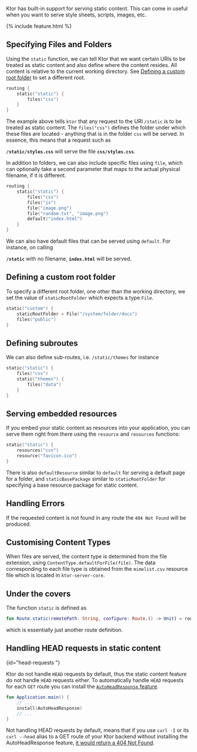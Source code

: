 [//]: # (title: Static Content)
[//]: # (caption: Serving Static Content)
[//]: # (category: servers)
[//]: # (permalink: /servers/features/static-content.html)
[//]: # (feature: feature)
[//]: # (artifact: io.ktor)
[//]: # (class: io.ktor.routing.Routing)
[//]: # (redirect_from: redirect_from)
[//]: # (- /features/static-content.html: - /features/static-content.html)
[//]: # (ktor_version_review: 1.0.0)

Ktor has built-in support for serving static content. This can come in useful when you want to serve style sheets, scripts, images, etc. 

{% include feature.html %}

## Specifying Files and Folders

Using the `static` function, we can tell Ktor that we want certain URIs to be treated as static content and also define where the content resides. All content is relative to the current working directory. 
See [Defining a custom root folder](#defining-a-custom-root-folder) to set a different root. 
      
```kotlin
routing {
    static("static") {
        files("css") 
    }
}
```

The example above tells `ktor` that any request to the URI `/static` is to be treated as static content. The `files("css")` defines the folder under which these files
 are located - anything that is in the folder `css` will be served. In essence, this means that a request such as
 

**`/static/styles.css`** will serve the file **`css/styles.css`**. 

In addition to folders, we can also include specific files using `file`, which can optionally take a second parameter that maps to the actual physical filename, if it is different.

```kotlin
routing {
    static("static") {
        files("css")
        files("js")
        file("image.png")
        file("random.txt", "image.png")
        default("index.html")
    }
}
```

We can also have default files that can be served using `default`. For instance, on calling

**`/static`** with no filename,  **`index.html`** will be served.

## Defining a custom root folder

To specify a different root folder, one other than the working directory, we set the value of `staticRootFolder` which expects a type `File`.

```kotlin
static("custom") {
    staticRootFolder = File("/system/folder/docs")
    files("public")
}
```

## Defining subroutes

We can also define sub-routes, i.e. `/static/themes` for instance

```kotlin
static("static") {
    files("css")
    static("themes") {
        files("data")
    }
}
```

## Serving embedded resources

If you embed your static content as resources into your application, you can serve them right from there using the `resource` and `resources` 
functions:

```kotlin
static("static") {
    resources("css")
    resource("favicon.ico")
}
```

There is also `defaultResource` similar to `default` for serving a default page for a folder, 
and `staticBasePackage` similar to `staticRootFolder` for specifying a base resource package for static content. 

## Handling Errors

If the requested content is not found in any route the `404 Not Found` will be produced.

## Customising Content Types

When files are served, the content type is determined from the file extension, using `ContentType.defaultForFile(file)`. The data corresponding
to each file type is obtained from the `mimelist.csv` resource file which is located in `ktor-server-core`. 

## Under the covers

The function `static` is defined as

```kotlin
fun Route.static(remotePath: String, configure: Route.() -> Unit) = route(remotePath, configure)
````

which is essentially just another route definition. 

## Handling HEAD requests in static content
{id="head-requests "}

Ktor do not handle `HEAD` requests by default, thus the static content feature do not handle `HEAD` requests either.
To automatically handle `HEAD` requests for each `GET` route you can install the [`AutoHeadResponse` feature](/servers/features/autoheadresponse.html).

```kotlin
fun Application.main() {
    // ...
    install(AutoHeadResponse) 
    // ...
}
```

Not handling HEAD requests by default, means that if you use `curl -I` or its `curl --head` alias to a GET route
of your Ktor backend without installing the AutoHeadResponse feature,
[it would return a 404 Not Found](/quickstart/faq.html#curl-head-not-found).